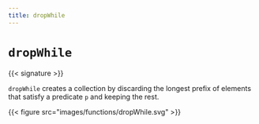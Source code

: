 ```yaml
---
title: dropWhile
---
```


# `dropWhile`

{{< signature >}}

`dropWhile` creates a collection by discarding the longest prefix of elements that satisfy a predicate `p` and keeping the rest.

{{< figure src="images/functions/dropWhile.svg" >}}
